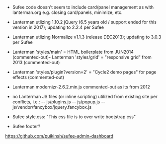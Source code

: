 - Sufee code doesn't seem to include card/panel management as with lanterman.org e.g. closing card/panels, minimize, etc.

- Lanterman utlizing 1.10.2 jQuery (6.5 years old / support ended for this version in 2017); updating to 2.2.4 per Sufee
- Lanterman utlizing Normalize v1.1.3 (release DEC2013); updating to 3.0.3 per Sufee

- Lanterman 'styles/main' = HTML boilerplate from JUN2014 (commented-out)- Lanterman 'styles/grid' = "responsive grid" from 2013 (commented-out)
- Lanterman 'styles/plugin?version=2' = "Cycle2 demo pages" for page effects (commented-out)
- Lanterman modernizr-2.6.2.min.js commented-out as its from 2012
- no Lanterman JS files (or inline scripting) utilized from existing site per conflicts, i.e.:
-- js/plugins.js
-- js/popup.js
-- js/vendor/fancybox/jquery.fancybox.js

- Sufee style.css: "This css file is to over write bootstrap css"

- Sufee footer?

https://github.com/puikinsh/sufee-admin-dashboard
